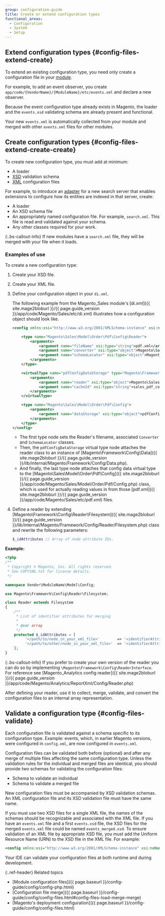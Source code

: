 ```yaml
---
group: configuration-guide
title: Create or extend configuration types
functional_areas:
  - Configuration
  - System
  - Setup
---
```


## Extend configuration types {#config-files-extend-create}

To extend an existing configuration type, you need only create a configuration file in your [module](https://glossary.magento.com/module).

For example, to add an event observer, you create `app/code/{VendorName}/{ModuleName}/etc/events.xml` and declare a new observer.

Because the event configuration type already exists in Magento, the loader and the `events.xsd` validating schema are already present and functional.

Your new `events.xml` is automatically collected from your module and merged with other `events.xml` files for other modules.

## Create configuration types {#config-files-extend-create-create}

To create new configuration type, you must add at minimum:

*  A loader
*  [XSD](https://glossary.magento.com/xsd) validation schema
*  [XML](https://glossary.magento.com/xml) configuration files

For example, to introduce an [adapter](https://glossary.magento.com/adapter) for a new search server that enables extensions to configure how its entities are indexed in that server, create:

*  A loader
*  An XSD schema file
*  An appropriately named configuration file. For example, `search.xml`. This file is read and validated against your schema.
*  Any other classes required for your work.

{:.bs-callout-info}
If new modules have a `search.xml` file, they will be merged with your file when it loads.

### Examples of use

To create a new configuration type:

1. Create your XSD file.
1. Create your XML file.
1. Define your configuration object in your `di.xml`.

    The following example from the Magento_Sales module's [di.xml]({{ site.mage2bloburl }}/{{ page.guide_version }}/app/code/Magento/Sales/etc/di.xml) illustrates how a configuration object should look like.

    ```xml
    <config xmlns:xsi="http://www.w3.org/2001/XMLSchema-instance" xsi:noNamespaceSchemaLocation="urn:magento:framework:ObjectManager/etc/config.xsd">

        <type name="Magento\Sales\Model\Order\Pdf\Config\Reader">
            <arguments>
                <argument name="fileName" xsi:type="string">pdf.xml</argument>
                <argument name="converter" xsi:type="object">Magento\Sales\Model\Order\Pdf\Config\Converter</argument>
                <argument name="schemaLocator" xsi:type="object">Magento\Sales\Model\Order\Pdf\Config\SchemaLocator</argument>
            </arguments>
        </type>

        <virtualType name="pdfConfigDataStorage" type="Magento\Framework\Config\Data">
            <arguments>
                <argument name="reader" xsi:type="object">Magento\Sales\Model\Order\Pdf\Config\Reader</argument>
                <argument name="cacheId" xsi:type="string">sales_pdf_config</argument>
            </arguments>
        </virtualType>

        <type name="Magento\Sales\Model\Order\Pdf\Config">
            <arguments>
                <argument name="dataStorage" xsi:type="object">pdfConfigDataStorage</argument>
            </arguments>
        </type>
    </config>
    ```

   *  The first type node sets the Reader's filename, associated `Converter` and `SchemaLocator` classes.
   *  Then, the `pdfConfigDataStorage` virtual type node attaches the reader class to an instance of [Magento\Framework\Config\Data]({{ site.mage2bloburl }}/{{ page.guide_version }}/lib/internal/Magento/Framework/Config/Data.php).
   *  And finally, the last type node attaches that config data virtual type to the [Magento\Sales\Model\Order\Pdf\Config]({{ site.mage2bloburl }}/{{ page.guide_version }}/app/code/Magento/Sales/Model/Order/Pdf/Config.php) class, which is used for actually reading values in from those [pdf.xml]({{ site.mage2bloburl }}/{{ page.guide_version }}/app/code/Magento/Sales/etc/pdf.xml) files.

1. Define a reader by extending [Magento\Framework\Config\Reader\Filesystem]({{ site.mage2bloburl }}/{{ page.guide_version }}/lib/internal/Magento/Framework/Config/Reader/Filesystem.php) class and rewrite the following parameters:

   ```php
   $_idAttributes // Array of node attribute IDs.
   ```

**Example:**

```php
<?php
/**
 * Copyright © Magento, Inc. All rights reserved.
 * See COPYING.txt for license details.
 */

namespace Vendor\ModuleName\Model\Config;

use Magento\Framework\Config\Reader\Filesystem;

class Reader extends Filesystem
{
    /**
     * List of identifier attributes for merging
     *
     * @var array
     */
    protected $_idAttributes = [
         '</path/to/node_in_your_xml_file>'        => '<identifierAttributeName>',
         '</path/to/other/node_in_your_xml_file>'  => '<identifierAttributeName>',
    ];
}
```

{:.bs-callout-info}
If you prefer to create your own version of the reader you can do so by implementing `\Magento\Framework\Config\ReaderInterface`. For reference see [Magento_Analytics config reader]({{ site.mage2bloburl }}/{{ page.guide_version }}/app/code/Magento/Analytics/ReportXml/Config/Reader.php)

After defining your reader, use it to collect, merge, validate, and convert the configuration files to an internal array representation.

## Validate a configuration type {#config-files-validate}

Each configuration file is validated against a schema specific to its configuration type. Example: events, which, in earlier Magento versions, were configured in `config.xml`, are now configured in `events.xml`.

Configuration files can be validated both before (optional) and after any merge of multiple files affecting the same configuration type. Unless the validation rules for the individual and merged files are identical, you should provide two schemas for validating the configuration files:

*  Schema to validate an individual
*  Schema to validate a merged file

New configuration files must be accompanied by XSD validation schemas. An XML configuration file and its XSD validation file must have the same name.

If you must use two XSD files for a single XML file, the names of the schemas should be recognizable and associated with the XML file.
If you have an `events.xml` file and a first `events.xsd` file, the XSD files for the merged `events.xml` file could be named `events_merged.xsd`.
To ensure validation of an XML file by appropriate XSD file, you must add the Uniform Resource Name (URN) to the XSD file in the XML file. For example:

```xml
<config xmlns:xsi="http://www.w3.org/2001/XMLSchema-instance" xsi:noNamespaceSchemaLocation="urn:magento:framework:ObjectManager:etc/config.xsd">
```

Your IDE can validate your configuration files at both runtime and during development.

{:.ref-header}
Related topics

*  [Module configuration files]({{ page.baseurl }}/config-guide/config/config-php.html)
*  [Configuration file merge]({{ page.baseurl }}/config-guide/config/config-files.html#config-files-load-merge-merge)
*  [Magento's deployment configuration]({{ page.baseurl }}/config-guide/config/config-files.html)
